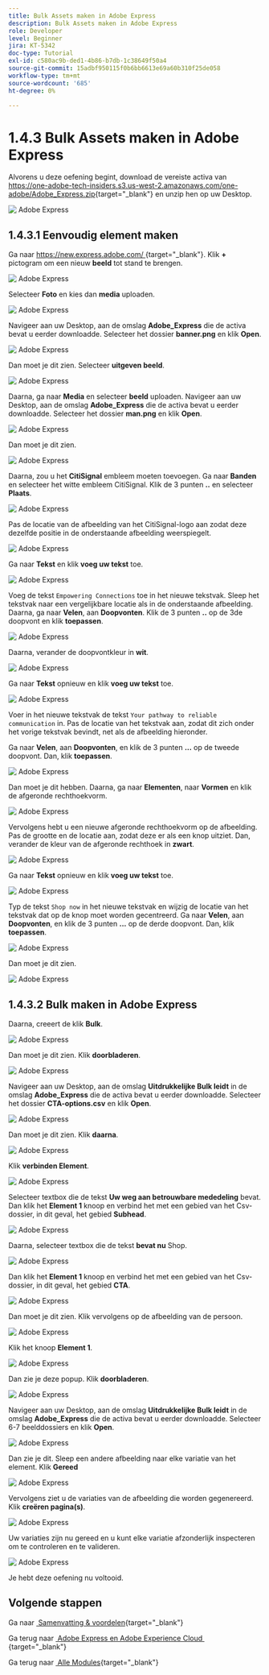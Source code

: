 ```yaml
---
title: Bulk Assets maken in Adobe Express
description: Bulk Assets maken in Adobe Express
role: Developer
level: Beginner
jira: KT-5342
doc-type: Tutorial
exl-id: c580ac9b-ded1-4b86-b7db-1c38649f50a4
source-git-commit: 15adbf950115f0b6bb6613e69a60b310f25de058
workflow-type: tm+mt
source-wordcount: '685'
ht-degree: 0%

---
```


# 1.4.3 Bulk Assets maken in Adobe Express

Alvorens u deze oefening begint, download de vereiste activa van [&#x200B; https://one-adobe-tech-insiders.s3.us-west-2.amazonaws.com/one-adobe/Adobe_Express.zip &#x200B;](https://one-adobe-tech-insiders.s3.us-west-2.amazonaws.com/one-adobe/Adobe_Express.zip){target="_blank"} en unzip hen op uw Desktop.

![&#x200B; Adobe Express &#x200B;](./images/expressassets.png)

## 1.4.3.1 Eenvoudig element maken

Ga naar [&#x200B; https://new.express.adobe.com/ &#x200B;](https://new.express.adobe.com/){target="_blank"}. Klik **+** pictogram om een nieuw **beeld** tot stand te brengen.

![&#x200B; Adobe Express &#x200B;](./images/expressbc0.png)

Selecteer **Foto** en kies dan **media** uploaden.

![&#x200B; Adobe Express &#x200B;](./images/expressbc1.png)

Navigeer aan uw Desktop, aan de omslag **Adobe_Express** die de activa bevat u eerder downloadde. Selecteer het dossier **banner.png** en klik **Open**.

![&#x200B; Adobe Express &#x200B;](./images/expressbc2.png)

Dan moet je dit zien. Selecteer **uitgeven beeld**.

![&#x200B; Adobe Express &#x200B;](./images/expressbc3.png)

Daarna, ga naar **Media** en selecteer **beeld** uploaden. Navigeer aan uw Desktop, aan de omslag **Adobe_Express** die de activa bevat u eerder downloadde. Selecteer het dossier **man.png** en klik **Open**.

![&#x200B; Adobe Express &#x200B;](./images/expressbc4.png)

Dan moet je dit zien.

![&#x200B; Adobe Express &#x200B;](./images/expressbc5.png)

Daarna, zou u het **CitiSignal** embleem moeten toevoegen. Ga naar **Banden** en selecteer het witte embleem CitiSignal. Klik de 3 punten **..** en selecteer **Plaats**.

![&#x200B; Adobe Express &#x200B;](./images/expressbc6.png)

Pas de locatie van de afbeelding van het CitiSignal-logo aan zodat deze dezelfde positie in de onderstaande afbeelding weerspiegelt.

![&#x200B; Adobe Express &#x200B;](./images/expressbc7.png)

Ga naar **Tekst** en klik **voeg uw tekst** toe.

![&#x200B; Adobe Express &#x200B;](./images/expressbc7a.png)

Voeg de tekst `Empowering Connections` toe in het nieuwe tekstvak. Sleep het tekstvak naar een vergelijkbare locatie als in de onderstaande afbeelding. Daarna, ga naar **Velen**, aan **Doopvonten**. Klik de 3 punten **..** op de 3de doopvont en klik **toepassen**.

![&#x200B; Adobe Express &#x200B;](./images/expressbc8.png)

Daarna, verander de doopvontkleur in **wit**.

![&#x200B; Adobe Express &#x200B;](./images/expressbc9.png)

Ga naar **Tekst** opnieuw en klik **voeg uw tekst** toe.

![&#x200B; Adobe Express &#x200B;](./images/expressbc10.png)

Voer in het nieuwe tekstvak de tekst `Your pathway to reliable communication` in. Pas de locatie van het tekstvak aan, zodat dit zich onder het vorige tekstvak bevindt, net als de afbeelding hieronder.

Ga naar **Velen**, aan **Doopvonten**, en klik de 3 punten **...** op de tweede doopvont. Dan, klik **toepassen**.

![&#x200B; Adobe Express &#x200B;](./images/expressbc12.png)

Dan moet je dit hebben. Daarna, ga naar **Elementen**, naar **Vormen** en klik de afgeronde rechthoekvorm.

![&#x200B; Adobe Express &#x200B;](./images/expressbc13.png)

Vervolgens hebt u een nieuwe afgeronde rechthoekvorm op de afbeelding. Pas de grootte en de locatie aan, zodat deze er als een knop uitziet. Dan, verander de kleur van de afgeronde rechthoek in **zwart**.

![&#x200B; Adobe Express &#x200B;](./images/expressbc14.png)

Ga naar **Tekst** opnieuw en klik **voeg uw tekst** toe.

![&#x200B; Adobe Express &#x200B;](./images/expressbc15.png)

Typ de tekst `Shop now` in het nieuwe tekstvak en wijzig de locatie van het tekstvak dat op de knop moet worden gecentreerd. Ga naar **Velen**, aan **Doopvonten**, en klik de 3 punten **...** op de derde doopvont. Dan, klik **toepassen**.

![&#x200B; Adobe Express &#x200B;](./images/expressbc16.png)

Dan moet je dit zien.

![&#x200B; Adobe Express &#x200B;](./images/expressbc17.png)

## 1.4.3.2 Bulk maken in Adobe Express

Daarna, creeert de klik **Bulk**.

![&#x200B; Adobe Express &#x200B;](./images/expressbc18.png)

Dan moet je dit zien. Klik **doorbladeren**.

![&#x200B; Adobe Express &#x200B;](./images/expressbc19.png)

Navigeer aan uw Desktop, aan de omslag **Uitdrukkelijke Bulk leidt** in de omslag **Adobe_Express** die de activa bevat u eerder downloadde. Selecteer het dossier **CTA-options.csv** en klik **Open**.

![&#x200B; Adobe Express &#x200B;](./images/expressbc20.png)

Dan moet je dit zien. Klik **daarna**.

![&#x200B; Adobe Express &#x200B;](./images/expressbc21.png)

Klik **verbinden Element**.

![&#x200B; Adobe Express &#x200B;](./images/expressbc22.png)

Selecteer textbox die de tekst **Uw weg aan betrouwbare mededeling** bevat. Dan klik het **Element 1** knoop en verbind het met een gebied van het Csv- dossier, in dit geval, het gebied **Subhead**.

![&#x200B; Adobe Express &#x200B;](./images/expressbc23.png)

Daarna, selecteer textbox die de tekst **bevat nu** Shop.

![&#x200B; Adobe Express &#x200B;](./images/expressbc24.png)

Dan klik het **Element 1** knoop en verbind het met een gebied van het Csv- dossier, in dit geval, het gebied **CTA**.

![&#x200B; Adobe Express &#x200B;](./images/expressbc25.png)

Dan moet je dit zien. Klik vervolgens op de afbeelding van de persoon.

![&#x200B; Adobe Express &#x200B;](./images/expressbc26.png)

Klik het knoop **Element 1**.

![&#x200B; Adobe Express &#x200B;](./images/expressbc27.png)

Dan zie je deze popup. Klik **doorbladeren**.

![&#x200B; Adobe Express &#x200B;](./images/expressbc28.png)

Navigeer aan uw Desktop, aan de omslag **Uitdrukkelijke Bulk leidt** in de omslag **Adobe_Express** die de activa bevat u eerder downloadde. Selecteer 6-7 beelddossiers en klik **Open**.

![&#x200B; Adobe Express &#x200B;](./images/expressbc29.png)

Dan zie je dit. Sleep een andere afbeelding naar elke variatie van het element. Klik **Gereed**

![&#x200B; Adobe Express &#x200B;](./images/expressbc31.png)

Vervolgens ziet u de variaties van de afbeelding die worden gegenereerd. Klik **creëren pagina(s)**.

![&#x200B; Adobe Express &#x200B;](./images/expressbc32.png)

Uw variaties zijn nu gereed en u kunt elke variatie afzonderlijk inspecteren om te controleren en te valideren.

![&#x200B; Adobe Express &#x200B;](./images/expressbc33.png)

Je hebt deze oefening nu voltooid.

## Volgende stappen

Ga naar [&#x200B; Samenvatting &amp; voordelen &#x200B;](./summary.md){target="_blank"}

Ga terug naar [&#x200B; Adobe Express en Adobe Experience Cloud &#x200B;](./express.md){target="_blank"}

Ga terug naar [&#x200B; Alle Modules &#x200B;](./../../../overview.md){target="_blank"}